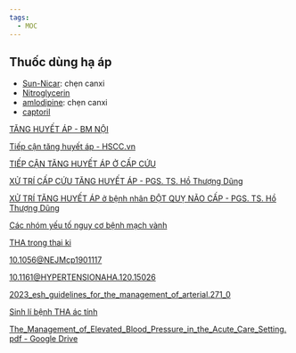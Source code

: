 ```yaml
---
tags:
  - MOC
---
```

## Thuốc dùng hạ áp
- [Sun-Nicar](./Sun-Nicar.md): chẹn canxi
- [Nitroglycerin](./Drug/Nitroglycerin.md)
- [amlodipine](amlodipine.md): chẹn canxi
- [captoril](captoril.md)


[TĂNG HUYẾT ÁP - BM NỘI](../The%20TRIO/000%20Zettlekasten/UMP/BM%20N%E1%BB%98I/TIM%20M%E1%BA%A0CH/T%C4%82NG%20HUY%E1%BA%BET%20%C3%81P%20-%20BM%20N%E1%BB%98I.md)

[Tiếp cận tăng huyết áp - HSCC.vn](./Ti%E1%BA%BFp%20c%E1%BA%ADn%20t%C4%83ng%20huy%E1%BA%BFt%20%C3%A1p%20-%20HSCC.vn.md)

[TIẾP CẬN TĂNG HUYẾT ÁP Ở CẤP CỨU](./TI%E1%BA%BEP%20C%E1%BA%ACN%20T%C4%82NG%20HUY%E1%BA%BET%20%C3%81P%20%E1%BB%9E%20C%E1%BA%A4P%20C%E1%BB%A8U.md)

[XỬ TRÍ CẤP CỨU TĂNG HUYẾT ÁP - PGS. TS. Hồ Thượng Dũng](./X%E1%BB%AC%20TR%C3%8D%20C%E1%BA%A4P%20C%E1%BB%A8U%20T%C4%82NG%20HUY%E1%BA%BET%20%C3%81P%20-%20PGS.%20TS.%20H%E1%BB%93%20Th%C6%B0%E1%BB%A3ng%20D%C5%A9ng.md)

[XỬ TRÍ TĂNG HUYẾT ÁP ở bệnh nhân ĐỘT QUỴ NÃO CẤP - PGS. TS. Hồ Thượng Dũng](./X%E1%BB%AC%20TR%C3%8D%20T%C4%82NG%20HUY%E1%BA%BET%20%C3%81P%20%E1%BB%9F%20b%E1%BB%87nh%20nh%C3%A2n%20%C4%90%E1%BB%98T%20QU%E1%BB%B4%20N%C3%83O%20C%E1%BA%A4P%20-%20PGS.%20TS.%20H%E1%BB%93%20Th%C6%B0%E1%BB%A3ng%20D%C5%A9ng.md)

[Các nhóm yếu tố nguy cơ bệnh mạch vành](./C%C3%A1c%20nh%C3%B3m%20y%E1%BA%BFu%20t%E1%BB%91%20nguy%20c%C6%A1%20b%E1%BB%87nh%20m%E1%BA%A1ch%20v%C3%A0nh.md)

[THA trong thai ki](../The%20TRIO/THA%20trong%20thai%20ki.md)

[10.1056@NEJMcp1901117](./10.1056@NEJMcp1901117.md)

[10.1161@HYPERTENSIONAHA.120.15026](./10.1161@HYPERTENSIONAHA.120.15026.md)

[2023_esh_guidelines_for_the_management_of_arterial.271_0](./2023_esh_guidelines_for_the_management_of_arterial.271_0.md)

[Sinh lí bệnh THA ác tính](./Sinh%20l%C3%AD%20b%E1%BB%87nh%20THA%20%C3%A1c%20t%C3%ADnh.md)

[The_Management_of_Elevated_Blood_Pressure_in_the_Acute_Care_Setting.pdf - Google Drive](https://drive.google.com/file/d/1Qgh47ZPD-6CI2iSpDXRRScT9MhZ6ya30/view)